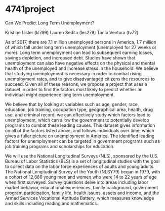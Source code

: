 # 4741project

Can We Predict Long Term Unemployment?

Kristine Lister (kl799)
Lauren Sedita (les278)
Tania Ventura (tv72)

As of  2017, there are 7.1 million unemployed persons in America, 1.7 million of which fall under long term unemployment (unemployed for 27 weeks or more). Long term unemployment can lead to subsequent earning losses, savings depletion, and increased debt. Studies have shown that unemployment can also have negative effects on the physical and mental health of the unemployed and increase stress in the household. We believe that studying unemployment is necessary in order to combat rising unemployment rates, and to give disadvantaged citizens the resources to succeed. Given all of these reasons, we propose a project that uses a dataset in order to find the factors most likely to predict whether an individual might experience long term unemployment.

We believe that by looking at variables such as age, gender, race, education, job training, occupation type, geographical area, health, drug use, and criminal record, we can effectively study which factors lead to unemployment, which can allow the government to potentially develop programs to combat these leading causes. This dataset gives information on all of the factors listed above, and follows individuals over time, which gives a fuller picture on unemployment in America. The identified leading factors for unemployment can be targeted in government programs such as job training programs and scholarships for education.

We will use the National Longitudinal Surveys (NLS), sponsored by the U.S.  Bureau of Labor Statistics (BLS) is a set of longitudinal studies with the goal to collect data on the labor force experiences of adults and young adults. The National Longitudinal Survey of the Youth (NLSY79) began in 1979, with a cohort of 12,686 young men and women who were 14 to 22 years of age when first surveyed. Survey questions delve into areas including labor market behavior, educational experiences, family background, government program participation, family life, health issues, assets and income, and the Armed Services Vocational Aptitude Battery, which measures knowledge and skills including reading and mathematics.
